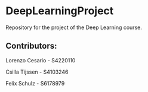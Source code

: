 # DeepLearningProject
Repository for the project of the Deep Learning course.

## Contributors:

Lorenzo Cesario - S4220110

Csilla Tijssen - S4103246

Felix Schulz - S6178979
